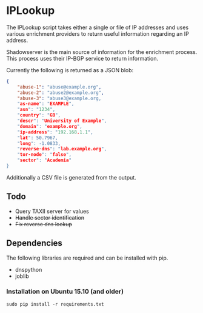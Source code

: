 # IPLookup
The IPLookup script takes either a single or file of IP addresses and uses various enrichment providers to return useful information regarding an IP address.

Shadowserver is the main source of information for the enrichment process. This process uses their IP-BGP service to return information.

Currently the following is returned as a JSON blob:

```JSON
{
    "abuse-1": "abuse@example.org",
    "abuse-2": "abuse2@example.org",
    "abuse-3": "abuse3@example.org,
    "as-name": "EXAMPLE",
    "asn": "1234",
    "country": "GB",
    "descr": "University of Example",
    "domain": "example.org",
    "ip-address": "192.168.1.1",
    "lat": 50.7967,
    "long": -1.0833,
    "reverse-dns": "lab.example.org",
    "tor-node": "false",
    "sector": "Academia"
}
```
Additionally a CSV file is generated from the output.


## Todo
- Query TAXII server for values
- ~~Handle sector identification~~
- ~~Fix reverse dns lookup~~

## Dependencies
The following libraries are required and can be installed with pip.
- dnspython
- joblib


### Installation on Ubuntu 15.10 (and older)
```
sudo pip install -r requirements.txt
```